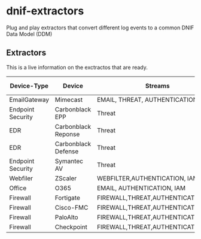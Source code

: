 # dnif-extractors
Plug and play extractors that convert different log events to a common DNIF Data Model (DDM)

## Extractors
This is a live information on the exctractos that are ready.

|Device-Type   			                |	    Device        | Streams                         	  |Extractor Type |
|-----------------------------------|-------------------|-------------------------------------|--------------:|
|EmailGateway  						          |Mimecast 	        |EMAIL, THREAT, AUTHENTICATION, IAM		|Standard       |
|Endpoint Security                  |Carbonblack EPP    | Threat	                            |Standard       |
|EDR                                |Carbonblack Reponse| Threat								              |Standard       |
|EDR                                |Carbonblack Defense| Threat								              |Standard   		|
|Endpoint Security                  |Symantec AV		    | Threat								              |Standard		    |
|Webfiler							              |ZScaler			      | WEBFILTER,AUTHENTICATION, IAM		    |Standard			  |
|Office                             |O365				        | EMAIL, AUTHENTICATION, IAM				  |Standard		    |
|Firewall							              |Fortigate          | FIREWALL,THREAT,AUTHENTICATION,IAM 	|Standard 			|
|Firewall							              |Cisco-FMC          | FIREWALL,THREAT,AUTHENTICATION,IAM 	|Standard 			|
|Firewall							              |PaloAlto           | FIREWALL,THREAT,AUTHENTICATION,IAM 	|Standard 			|
|Firewall							              |Checkpoint         | FIREWALL,THREAT,AUTHENTICATION,IAM 	|Standard 			|



<!---|Firewall							        |ZScaler			      | FIREWALL,THREAT,AUTHENTICATION,IAM 	|Custom			| -->
<!---|DNS								            |ZScaler			      | DNS, IAM								            |Custom			| -->

